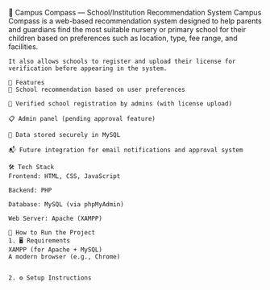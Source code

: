 🧭 Campus Compass — School/Institution Recommendation System
    Campus Compass is a web-based recommendation system designed to help parents and guardians find the most suitable nursery or primary school for their children based on preferences such as location, type, fee range, and facilities.

    It also allows schools to register and upload their license for verification before appearing in the system.

    📌 Features
    🔎 School recommendation based on user preferences
    
    🏫 Verified school registration by admins (with license upload)
    
    📋 Admin panel (pending approval feature)
    
    📁 Data stored securely in MySQL
    
    📬 Future integration for email notifications and approval system

    🛠️ Tech Stack
    Frontend: HTML, CSS, JavaScript

    Backend: PHP

    Database: MySQL (via phpMyAdmin)

    Web Server: Apache (XAMPP)

    🚀 How to Run the Project
    1. 🖥️ Requirements
    XAMPP (for Apache + MySQL)
    A modern browser (e.g., Chrome)


    2. ⚙️ Setup Instructions